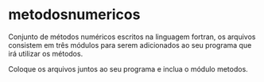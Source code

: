 # metodosnumericos
Conjunto de métodos numéricos escritos na linguagem fortran, os arquivos consistem em três módulos para serem adicionados ao seu programa que irá utilizar os métodos.

Coloque os arquivos juntos ao seu programa e inclua o módulo metodos. 


